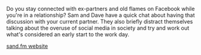 Do you stay connected with ex-partners and old flames on Facebook while you're in a relationship? Sam and Dave have a quick chat about having that discussion with your current partner. They also briefly distract themselves talking about the overuse of social media in society and try and work out what's considered an early start to the work day.

[sand.fm website](http://sand.fm)
